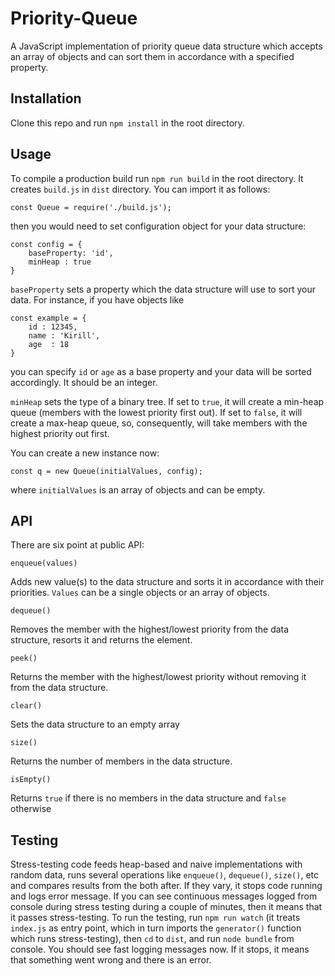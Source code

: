 # Priority-Queue
A JavaScript implementation of priority queue data structure which accepts an array of objects and can sort them in accordance with a specified property.

## Installation
Clone this repo and run `npm install` in the root directory.

## Usage
To compile a production build run `npm run build` in the root directory. It creates `build.js` in `dist` directory. You can import it as follows:

`const Queue = require('./build.js');`

then you would need to set configuration object for your data structure:

```
const config = {
    baseProperty: 'id',
    minHeap : true
}
```

`baseProperty` sets a property which the data structure will use to sort your data. For instance, if you have objects like

```
const example = {
    id : 12345,
    name : 'Kirill',
    age  : 18
}
```

you can specify `id` or `age` as a base property and your data will be sorted accordingly. It should be an integer.

`minHeap` sets the type of a binary tree. If set to `true`, it will create a min-heap queue (members with the lowest priority first out). If set to `false`, it will create
a max-heap queue, so, consequently, will take members with the highest priority out first.

You can create a new instance now:

```
const q = new Queue(initialValues, config);
```
where `initialValues` is an array of objects and can be empty.

## API
There are six point at public API:

```
enqueue(values)
```

Adds new value(s) to the data structure and sorts it in accordance with their priorities. `Values` can be a single objects or an array of objects.

```
dequeue()
```

Removes the member with the highest/lowest priority from the data structure, resorts it and returns the element.

```
peek()
```

Returns the member with the highest/lowest priority without removing it from the data structure.

```
clear()
```

Sets the data structure to an empty array

```
size()
```

Returns the number of members in the data structure.

```
isEmpty()
```

Returns `true` if there is no members in the data structure and `false` otherwise


## Testing
Stress-testing code feeds heap-based and naive implementations with random data, runs several operations like `enqueue()`, `dequeue()`, `size()`, etc and compares
results from the both after. If they vary, it stops code running and logs error message. If you can  see continuous messages logged from console
during stress testing during a couple of minutes, then it means that it passes stress-testing. To run the testing, run `npm run watch` (it treats `index.js`
as entry point, which in turn  imports the `generator()` function which runs stress-testing), then `cd` to `dist`, and run `node bundle` from console.
You should see fast logging messages now. If it stops, it means that something went wrong and there is an error.

